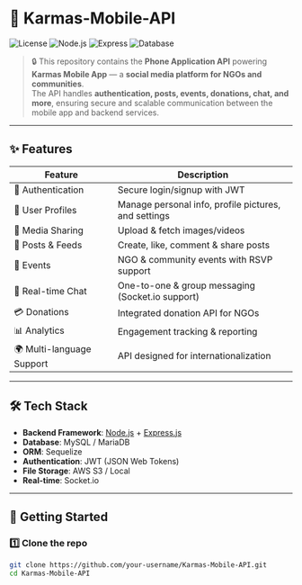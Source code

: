 # 📱 Karmas-Mobile-API

![License](https://img.shields.io/badge/license-Proprietary-red)
![Node.js](https://img.shields.io/badge/Node.js-18.x-green)
![Express](https://img.shields.io/badge/Backend-Express-blue)
![Database](https://img.shields.io/badge/Database-MySQL-orange)

> 🔒 This repository contains the **Phone Application API** powering **Karmas Mobile App** — a **social media platform for NGOs and communities**.  
The API handles **authentication, posts, events, donations, chat, and more**, ensuring secure and scalable communication between the mobile app and backend services.

---

## ✨ Features

| Feature | Description |
|---------|-------------|
| 🔑 Authentication | Secure login/signup with JWT |
| 👤 User Profiles | Manage personal info, profile pictures, and settings |
| 📸 Media Sharing | Upload & fetch images/videos |
| 📝 Posts & Feeds | Create, like, comment & share posts |
| 📅 Events | NGO & community events with RSVP support |
| 💬 Real-time Chat | One-to-one & group messaging (Socket.io support) |
| 💳 Donations | Integrated donation API for NGOs |
| 📊 Analytics | Engagement tracking & reporting |
| 🌍 Multi-language Support | API designed for internationalization |

---

## 🛠️ Tech Stack

- **Backend Framework**: [Node.js](https://nodejs.org) + [Express.js](https://expressjs.com)  
- **Database**: MySQL / MariaDB  
- **ORM**: Sequelize  
- **Authentication**: JWT (JSON Web Tokens)  
- **File Storage**: AWS S3 / Local  
- **Real-time**: Socket.io  

---

## 🚀 Getting Started

### 1️⃣ Clone the repo
```bash
git clone https://github.com/your-username/Karmas-Mobile-API.git
cd Karmas-Mobile-API
